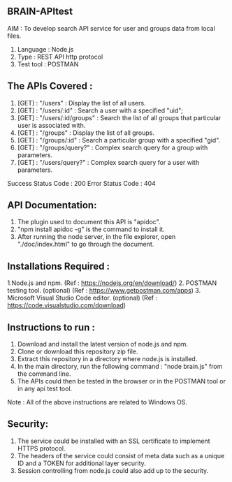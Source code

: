 ## BRAIN-APItest
AIM : To develop search API service for user and groups data from local files.

1. Language : Node.js 
2. Type     : REST API http protocol
3. Test tool : POSTMAN

## The APIs Covered :
1. [GET] : "/users" : Display the list of all users.
2. [GET] : "/users/:id" : Search a user with a specified "uid";
3. [GET] : "/users/:id/groups" : Search the list of all groups that particular user is associated with.
4. [GET] : "/groups" : Display the list of all groups.
5. [GET] : "/groups/:id" : Search a particular group with a specified "gid".
6. [GET] : "/groups/query?" : Complex search query for a group with parameters.
7. [GET] : "/users/query?" : Complex search query for a user with parameters.

Success Status Code : 200
Error Status Code : 404

## API Documentation:
1. The plugin used to document this API is "apidoc".
2. "npm install apidoc -g" is the command to install it.
3. After running the node server, in the file explorer, open "./doc/index.html" to go through the document.

## Installations Required : 
1.Node.js and npm. (Ref : https://nodejs.org/en/download/)
2. POSTMAN testing tool. (optional) (Ref : https://www.getpostman.com/apps)
3. Microsoft Visual Studio Code editor. (optional) (Ref : https://code.visualstudio.com/download)

## Instructions to run :
1. Download and install the latest version of node.js and npm.
2. Clone or download this repository zip file.
3. Extract this repository in a directory where node.js is installed.
4. In the main directory, run the following command : "node brain.js" from the command line.
5. The APIs could then be tested in the browser or in the POSTMAN tool or in any api test tool.

Note : All of the above instructions are related to Windows OS.

## Security:
1. The service could be installed with an SSL certificate to implement HTTPS protocol.
2. The headers of the service could consist of meta data such as a unique ID and a TOKEN for additional layer security.
3. Session controlling from node.js could also add up to the security.
